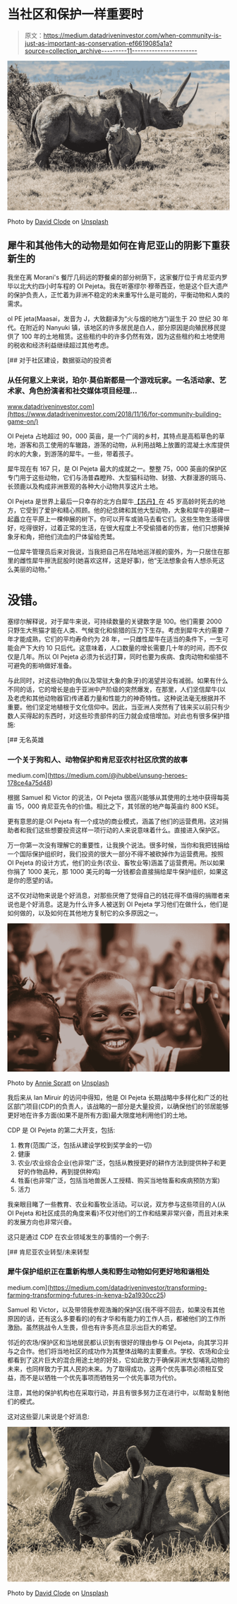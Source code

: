 # 当社区和保护一样重要时

> 原文：<https://medium.datadriveninvestor.com/when-community-is-just-as-important-as-conservation-ef6619085a1a?source=collection_archive---------11----------------------->

![](img/04f7b4625c6371882d2461c898f47578.png)

Photo by [David Clode](https://unsplash.com/@davidclode?utm_source=medium&utm_medium=referral) on [Unsplash](https://unsplash.com?utm_source=medium&utm_medium=referral)

## 犀牛和其他伟大的动物是如何在肯尼亚山的阴影下重获新生的

我坐在离 Morani's 餐厅几码远的野餐桌的部分树荫下，这家餐厅位于肯尼亚内罗毕以北大约四小时车程的 Ol Pejeta。我在听塞缪尔·穆蒂西亚，他是这个巨大遗产的保护负责人，正忙着为非洲不稳定的未来重写什么是可能的，平衡动物和人类的需求。

ol PE jeta(Maasai，发音为 J，大致翻译为“火与烟的地方”)诞生于 20 世纪 30 年代。在附近的 Nanyuki 镇，该地区的许多居民是白人，部分原因是向殖民移民提供了 100 年的土地租赁。这些租约中的许多仍然有效，因为这些租约和土地使用的税收和经济利益继续超过其他考虑。

[](https://www.datadriveninvestor.com/2018/11/16/for-community-building-game-on/) [## 对于社区建设，数据驱动的投资者

### 从任何意义上来说，珀尔·莫伯斯都是一个游戏玩家。一名活动家、艺术家、角色扮演者和社交媒体项目经理…

www.datadriveninvestor.com](https://www.datadriveninvestor.com/2018/11/16/for-community-building-game-on/) 

Ol Pejeta 占地超过 90，000 英亩，是一个广阔的乡村，其特点是高稻草色的草地，游客和员工使用的车辙路，游荡的动物，从利用战略上放置的混凝土水库提供的水的大象，到游荡的犀牛。一些，带着孩子。

犀牛现在有 167 只，是 Ol Pejeta 最大的成就之一。整整 75，000 英亩的保护区专门用于这些动物，它们与汤普森瞪羚、大型猫科动物、豺狼、大群漫游的斑马、长颈鹿以及构成非洲景观的各种大小动物共享这片土地。

Ol Pejeta 是世界上最后一只幸存的北方白犀牛[【苏丹】](https://www.bbc.com/news/world-africa-43468066)在 45 岁高龄时死去的地方，它受到了爱护和精心照顾。他的纪念碑和其他大型动物，大象和犀牛的墓碑一起矗立在平原上一棵伸展的树下。你可以开车或骑马去看它们。这些生物生活得很好，吃得很好，过着正常的生活，在很大程度上不受偷猎者的伤害，他们只想撕掉象牙和角，把他们流血的尸体留给秃鹫。

一位犀牛管理员后来对我说，当我把自己吊在陆地巡洋舰的窗外，为一只居住在那里的雌性犀牛擦洗屁股时(她喜欢这样，这是好事)，他“无法想象会有人想杀死这么美丽的动物。”

# 没错。

塞缪尔解释说，对于犀牛来说，可持续数量的关键数字是 100。他们需要 2000 只野生大熊猫才能在人类、气候变化和偷猎的压力下生存。考虑到犀牛大约需要 7 年才能成熟，它们的平均寿命约为 28 年，一只雌性犀牛在适当的条件下，一生可能会产下大约 10 只后代。这意味着，人口数量的增长需要几十年的时间，而不仅仅是几年。所以 Ol Pejeta 必须为长远打算，同时也要为疾病、食肉动物和偷猎不可避免的影响做好准备。

与此同时，对这些动物的角(以及常驻大象的象牙)的渴望并没有减弱。如果有什么不同的话，它的增长是由于亚洲中产阶级的突然爆发，在那里，人们坚信犀牛(以及老虎和其他动物器官)传递着力量和性能力的神奇特性。这种说法毫无根据并不重要。他们坚定地植根于文化信仰中。因此，当亚洲人突然有了钱来买以前只有少数人买得起的东西时，对这些珍贵部件的压力就会成倍增加。对此也有很多保护措施:

[](https://medium.com/@jhubbel/unsung-heroes-178ce4a75d48) [## 无名英雄

### 一个关于狗和人、动物保护和肯尼亚农村社区欣赏的故事

medium.com](https://medium.com/@jhubbel/unsung-heroes-178ce4a75d48) 

根据 Samuel 和 Victor 的说法，Ol Pejeta 很高兴能够从其使用的土地中获得每英亩 15，000 肯尼亚先令的价值。相比之下，其邻居的地产每英亩约 800 KSE。

更有意思的是:Ol Pejeta 有一个成功的商业模式，涵盖了他们的运营费用。这对捐助者和我们这些想要投资这样一项行动的人来说意味着什么。直接进入保护区。

万一你第一次没有理解它的重要性，让我换个说法。很多时候，当你和我把钱捐给一个国际保护组织时，我们投资的很大一部分不得不被砍掉作为运营费用。按照 Ol Pejeta 的设计方式，他们的业务(农业、畜牧业等)涵盖了运营费用。所以如果你捐了 1000 美元，那 1000 美元的每一分钱都会直接捐给犀牛保护组织，如果这是你的愿望的话。

这不仅对动物来说是个好消息，对那些厌倦了觉得自己的钱花得不值得的捐赠者来说也是个好消息。这是为什么许多人被送到 Ol Pejeta 学习他们在做什么，他们是如何做的，以及如何在其他地方复制它的众多原因之一。

![](img/6141a3a0767fe1f358e8321f7bb1195f.png)

Photo by [Annie Spratt](https://unsplash.com/@anniespratt?utm_source=medium&utm_medium=referral) on [Unsplash](https://unsplash.com?utm_source=medium&utm_medium=referral)

我后来从 Ian Miruir 的访问中得知，他是 Ol Pejeta 长期战略中多样化和广泛的社区部门项目(CDP)的负责人，该战略的一部分是大量投资，以确保他们的邻居能够更好地在许多方面(如果不是所有方面)最大限度地利用他们的土地。

CDP 是 Ol Pejeta 的第二大开支，包括:

1.  教育(范围广泛，包括从建设学校到奖学金的一切)
2.  健康
3.  农业/农业综合企业(也非常广泛，包括从教授更好的耕作方法到提供种子和更好的作物品种，再到提供种鸡)
4.  牲畜(也非常广泛，包括当地兽医人工授精、购买当地牲畜和疾病预防方案)
5.  活力

我亲眼目睹了一些教育、农业和畜牧业活动。可以说，双方参与这些项目的人(从 Ol Pejeta 和社区成员的角度来看)不仅对他们的工作和结果非常兴奋，而且对未来的发展方向也非常兴奋。

这只是通过 CDP 在农业领域发生的事情的一个例子:

[](https://medium.com/datadriveninvestor/transforming-farming-transforming-futures-in-kenya-b2a1930cc25) [## 肯尼亚农业转型/未来转型

### 犀牛保护组织正在重新构想人类和野生动物如何更好地和谐相处

medium.com](https://medium.com/datadriveninvestor/transforming-farming-transforming-futures-in-kenya-b2a1930cc25) 

Samuel 和 Victor，以及带领我参观浩瀚的保护区(我不得不回去，如果没有其他原因的话，还有这么多要看的)的有才华和有能力的工作人员，都被他们的工作所激励。虽然挑战令人生畏，但也有许多亮点显示出巨大的希望。

邻近的农场/保护区和当地居民都认识到有很好的理由参与 Ol Pejeta，向其学习并与之合作。他们将当地社区的成功作为其整体战略的主要重点。学校、农场和企业都看到了这片巨大的混合用途土地的好处，它如此致力于确保非洲大型哺乳动物的未来，也同样致力于其人民的未来。为了取得成功，这两个优先事项必须相互受益，而不是以牺牲一个优先事项而牺牲另一个优先事项为代价。

注意，其他的保护机构也在采取行动，并且有很多努力正在进行中，以帮助复制他们的模式。

这对这些婴儿来说是个好消息:

![](img/3f3fde037bfa9e855af8a04de6bdbb87.png)

Photo by [David Clode](https://unsplash.com/@davidclode?utm_source=medium&utm_medium=referral) on [Unsplash](https://unsplash.com?utm_source=medium&utm_medium=referral)